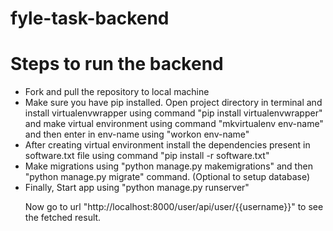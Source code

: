 # fyle-task-backend

<h1>Steps to run  the backend</h1>
<ul>
<li>Fork and pull the repository to local machine</li>
<li>Make sure you have pip installed. Open project directory in terminal and install virtualenvwrapper using command "pip install virtualenvwrapper" and make virtual environment using command "mkvirtualenv env-name" and then enter in env-name using "workon env-name"</li>
<li>After creating virtual environment install the dependencies present in software.txt file using command "pip install -r software.txt"</li>
<li>Make migrations using "python manage.py makemigrations" and then "python manage.py migrate" command. (Optional to setup database)</li>
<li>Finally, Start app using "python manage.py runserver"</li>
<p>Now go to url "http://localhost:8000/user/api/user/{{username}}" to see the fetched result.
